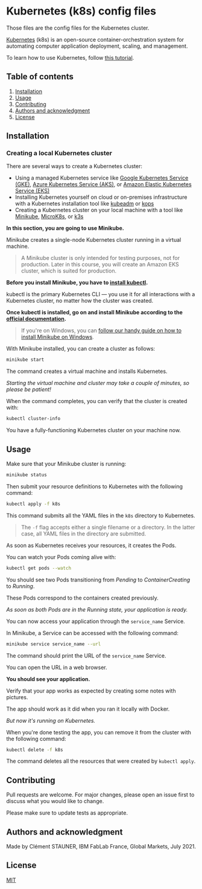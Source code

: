 # Kubernetes (k8s) config files

Those files are the config files for the Kubernetes cluster.

[Kubernetes](https://en.wikipedia.org/wiki/Kubernetes) (k8s) is an open-source container-orchestration system for automating computer application deployment, scaling, and management.

To learn how to use Kubernetes, follow [this tutorial](https://learnk8s.io/deploying-nodejs-kubernetes).

## Table of contents

1. [Installation](#Installation)
2. [Usage](#Usage)
3. [Contributing](#Contributing)
4. [Authors and acknowledgment](#Authors-and-acknowledgment)
5. [License](#License)

## Installation

### Creating a local Kubernetes cluster

There are several ways to create a Kubernetes cluster:

- Using a managed Kubernetes service like [Google Kubernetes Service (GKE)](https://cloud.google.com/kubernetes-engine/), [Azure Kubernetes Service (AKS)](https://docs.microsoft.com/en-us/azure/aks/), or [Amazon Elastic Kubernetes Service (EKS)](https://aws.amazon.com/eks/)
- Installing Kubernetes yourself on cloud or on-premises infrastructure with a Kubernetes installation tool like [kubeadm](https://kubernetes.io/docs/setup/production-environment/tools/kubeadm/create-cluster-kubeadm/) or [kops](https://github.com/kubernetes/kops)
- Creating a Kubernetes cluster on your local machine with a tool like [Minikube](https://kubernetes.io/docs/setup/learning-environment/minikube/), [MicroK8s](https://microk8s.io/), or [k3s](https://k3s.io/)

**In this section, you are going to use Minikube.**

Minikube creates a single-node Kubernetes cluster running in a virtual machine.

> A Minikube cluster is only intended for testing purposes, not for production. Later in this course, you will create an Amazon EKS cluster, which is suited for production.

**Before you install Minikube, you have to [install kubectl](https://kubernetes.io/docs/tasks/tools/install-kubectl/).**

kubectl is the primary Kubernetes CLI — you use it for all interactions with a Kubernetes cluster, no matter how the cluster was created.

**Once kubectl is installed, go on and install Minikube according to the [official documentation](https://kubernetes.io/docs/tasks/tools/install-minikube/).**

> If you're on Windows, you can [follow our handy guide on how to install Minikube on Windows](https://learnk8s.io/blog/installing-docker-and-kubernetes-on-windows/).

With Minikube installed, you can create a cluster as follows:

```bash
minikube start
```

The command creates a virtual machine and installs Kubernetes.

*Starting the virtual machine and cluster may take a couple of minutes, so please be patient!*

When the command completes, you can verify that the cluster is created with:

```bash
kubectl cluster-info
```

You have a fully-functioning Kubernetes cluster on your machine now.

## Usage

Make sure that your Minikube cluster is running:

```bash
minikube status
```

Then submit your resource definitions to Kubernetes with the following command:

```bash
kubectl apply -f k8s
```

This command submits all the YAML files in the `k8s` directory to Kubernetes.

> The `-f` flag accepts either a single filename or a directory. In the latter case, all YAML files in the directory are submitted.

As soon as Kubernetes receives your resources, it creates the Pods.

You can watch your Pods coming alive with:

```bash
kubectl get pods --watch
```

You should see two Pods transitioning from *Pending* to *ContainerCreating* to *Running*.

These Pods correspond to the containers created previously.

*As soon as both Pods are in the Running state, your application is ready.*

You can now access your application through the `service_name` Service.

In Minikube, a Service can be accessed with the following command:

```bash
minikube service service_name --url
```

The command should print the URL of the `service_name` Service.

You can open the URL in a web browser.

**You should see your application.**

Verify that your app works as expected by creating some notes with pictures.

The app should work as it did when you ran it locally with Docker.

*But now it's running on Kubernetes.*

When you're done testing the app, you can remove it from the cluster with the following command:

```bash
kubectl delete -f k8s
```

The command deletes all the resources that were created by `kubectl apply`.

## Contributing

Pull requests are welcome. For major changes, please open an issue first to discuss what you would like to change.

Please make sure to update tests as appropriate.

## Authors and acknowledgment

Made by Clément STAUNER, IBM FabLab France, Global Markets, July 2021.

## License

[MIT](https://en.wikipedia.org/wiki/MIT_License)
